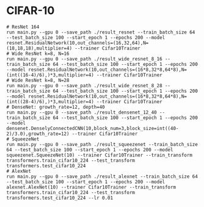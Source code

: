 # CIFAR-10

    # ResNet 164
    run main.py --gpu 0 --save_path ./result_resnet --train_batch_size 64 --test_batch_size 100 --start_epoch 1 --epochs 200 --model resnet.ResidualNetwork(10,out_channels=(16,32,64),N=(18,18,18),multiplier=4) --trainer Cifar10Trainer
    # Wide ResNet k=8, N=16
    run main.py --gpu 0 --save_path ./result_wide_resnet_8_16 --train_batch_size 64 --test_batch_size 100 --start_epoch 1 --epochs 200 --model resnet.ResidualNetwork(10,out_channels=(16*8,32*8,64*8),N=(int((16-4)/6),)*3,multiplier=4) --trainer Cifar10Trainer
    # Wide ResNet k=8, N=28
    run main.py --gpu 0 --save_path ./result_wide_resnet_8_28 --train_batch_size 64 --test_batch_size 100 --start_epoch 1 --epochs 200 --model resnet.ResidualNetwork(10,out_channels=(16*8,32*8,64*8),N=(int((28-4)/6),)*3,multiplier=4) --trainer Cifar10Trainer
    # DenseNet: growth_rate=12, depth=40
    run main.py --gpu 0 --save_path ./result_densenet_12_40 --train_batch_size 64 --test_batch_size 100 --start_epoch 1 --epochs 200 --model densenet.DenselyConnectedCNN(10,block_num=3,block_size=int((40-2)/3.0),growth_rate=12) --trainer Cifar10Trainer
    # SqueezeNet
    run main.py --gpu 0 --save_path ./result_squeezenet --train_batch_size 64 --test_batch_size 100 --start_epoch 1 --epochs 200 --model squeezenet.SqueezeNet(10) --trainer Cifar10Trainer --train_transform transformers.train_cifar10_224 --test_transform transformers.test_cifar10_224
    # AlexNet
    run main.py --gpu 0 --save_path ./result_alexnet --train_batch_size 64 --test_batch_size 100 --start_epoch 1 --epochs 200 --model alexnet.AlexNet(10) --trainer Cifar10Trainer --train_transform transformers.train_cifar10_224 --test_transform transformers.test_cifar10_224 --lr 0.01



